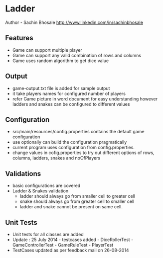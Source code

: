 Ladder
======

Author - Sachin Bhosale     http://www.linkedin.com/in/sachinbhosale

Features
--------
  - Game can support multiple player
  - Game can support any valid combination of rows and columns
  - Game uses random algorithm to get dice value


Output
------
  - game-output.txt file is added for sample output
  - it take players names for configured number of players
  - refer Game picture in word document for easy understanding however ladders and snakes can be configured to different values
  

Configuration
-------------
  - src/main/resources/config.properties contains the default game configuration
  - use optionally can build the configuration pragmatically
  - current program uses configuration from config.properties.
  - change values in cofig.properties to try out different options of rows, columns, ladders, snakes and noOfPlayers
  
Validations
-----------
  - basic configurations are covered
  - Ladder & Snakes validation
    - ladder should always go from smaller cell to greater cell
    - snake should always go from greater cell to smaller cell
    - ladder and snake cannot be present on same cell. 

Unit Tests
----------
  - Unit tests for all classes are added
  - Update : 25 July 2014 - testcases added
            - DiceRollerTest
            - GameControllerTest
            - GameRuleTest
            - PlayerTest
  - TestCases updated as per feedback mail on 26-08-2014
